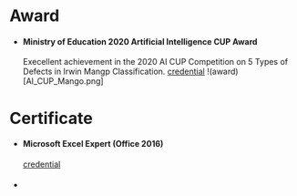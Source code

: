# Award
* #### Ministry of Education 2020 Artificial Intelligence CUP Award
    Execellent achievement in the 2020 AI CUP Competition on 5 Types of Defects in Irwin Mangp Classification.
    [credential](https://global.turingcerts.com/co/cert?id=790)
    !(award)[AI_CUP_Mango.png]

# Certificate
* #### Microsoft Excel Expert (Office 2016)
    [credential](https://www.youracclaim.com/badges/9297ec9a-c475-4673-b983-459e575f55b9?source=linked_in_profile)

* #### 